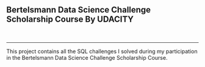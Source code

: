 <h2>Bertelsmann Data Science Challenge Scholarship Course By UDACITY</h2>
<br>
<hr>
<p>This project contains all the SQL challenges I solved during my participation in the Bertelsmann Data Science Challenge Scholarship Course.</p>
